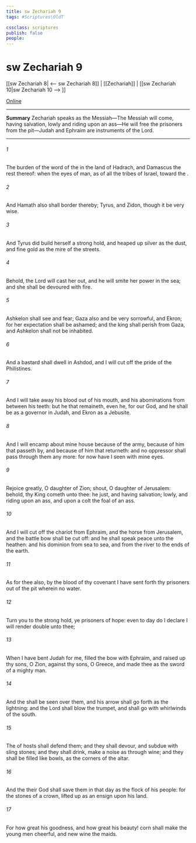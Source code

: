 ```yaml
---
title: sw Zechariah 9
tags: #Scriptures\OldT

cssclass: scriptures
publish: false
people:
---
```


# sw Zechariah 9
[[sw Zechariah 8| <-- sw Zechariah 8]] | [[Zechariah]] | [[sw Zechariah 10|sw Zechariah 10 --> ]]

[Online](https://churchofjesuschrist.org/study/scriptures/ot/zech/9?lang=eng)

---
__Summary__
Zechariah speaks as the Messiah—The Messiah will come, having salvation, lowly and riding upon an ass—He will free the prisoners from the pit—Judah and Ephraim are instruments of the Lord.

---
###### 1 
The burden of the word of the  in the land of Hadrach, and Damascus  the rest thereof: when the eyes of man, as of all the tribes of Israel,  toward the .

###### 2 
And Hamath also shall border thereby; Tyrus, and Zidon, though it be very wise.

###### 3 
And Tyrus did build herself a strong hold, and heaped up silver as the dust, and fine gold as the mire of the streets.

###### 4 
Behold, the Lord will cast her out, and he will smite her power in the sea; and she shall be devoured with fire.

###### 5 
Ashkelon shall see  and fear; Gaza also  and be very sorrowful, and Ekron; for her expectation shall be ashamed; and the king shall perish from Gaza, and Ashkelon shall not be inhabited.

###### 6 
And a bastard shall dwell in Ashdod, and I will cut off the pride of the Philistines.

###### 7 
And I will take away his blood out of his mouth, and his abominations from between his teeth: but he that remaineth, even he,  for our God, and he shall be as a governor in Judah, and Ekron as a Jebusite.

###### 8 
And I will encamp about mine house because of the army, because of him that passeth by, and because of him that returneth: and no oppressor shall pass through them any more: for now have I seen with mine eyes.

###### 9 
Rejoice greatly, O daughter of Zion; shout, O daughter of Jerusalem: behold, thy King cometh unto thee: he  just, and having salvation; lowly, and riding upon an ass, and upon a colt the foal of an ass.

###### 10 
And I will cut off the chariot from Ephraim, and the horse from Jerusalem, and the battle bow shall be cut off: and he shall speak peace unto the heathen: and his dominion  from sea  to sea, and from the river  to the ends of the earth.

###### 11 
As for thee also, by the blood of thy covenant I have sent forth thy prisoners out of the pit wherein  no water.

###### 12 
Turn you to the strong hold, ye prisoners of hope: even to day do I declare  I will render double unto thee;

###### 13 
When I have bent Judah for me, filled the bow with Ephraim, and raised up thy sons, O Zion, against thy sons, O Greece, and made thee as the sword of a mighty man.

###### 14 
And the  shall be seen over them, and his arrow shall go forth as the lightning: and the Lord  shall blow the trumpet, and shall go with whirlwinds of the south.

###### 15 
The  of hosts shall defend them; and they shall devour, and subdue with sling stones; and they shall drink,  make a noise as through wine; and they shall be filled like bowls,  as the corners of the altar.

###### 16 
And the  their God shall save them in that day as the flock of his people: for  the stones of a crown, lifted up as an ensign upon his land.

###### 17 
For how great  his goodness, and how great  his beauty! corn shall make the young men cheerful, and new wine the maids.

